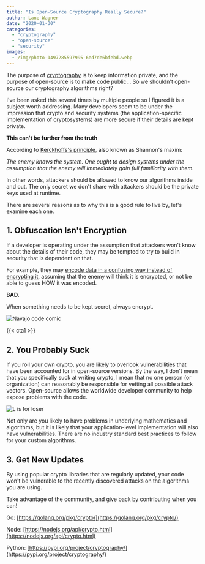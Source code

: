 ```yaml
---
title: "Is Open-Source Cryptography Really Secure?"
author: Lane Wagner
date: "2020-01-30"
categories: 
  - "cryptography"
  - "open-source"
  - "security"
images:
  - /img/photo-1497285597995-6ed7de6bfebd.webp
---
```


The purpose of [cryptography](https://qvault.io/cryptography/what-is-cryptography/) is to keep information private, and the purpose of open-source is to make code public... So we shouldn't open-source our cryptography algorithms right?

I've been asked this several times by multiple people so I figured it is a subject worth addressing. Many developers seem to be under the impression that crypto and security systems (the application-specific implementation of cryptosystems) are more secure if their details are kept private.

**This can't be further from the truth**

According to [Kerckhoffs's principle](https://en.wikipedia.org/wiki/Kerckhoffs%27s_principle), also known as Shannon's maxim:

_The enemy knows the system. One ought to design systems under the assumption that the enemy will immediately gain full familiarity with them._

In other words, attackers should be allowed to know our algorithms inside and out. The only secret we don't share with attackers should be the private keys used at runtime.

There are several reasons as to why this is a good rule to live by, let's examine each one.

## 1\. Obfuscation Isn't Encryption

If a developer is operating under the assumption that attackers won't know about the details of their code, they may be tempted to try to build in security that is dependent on that.

For example, they may [encode data in a confusing way instead of encrypting it](https://qvault.io/2019/08/14/stop-with-the-obfuscation-encoding-and-encryption-are-not-the-same/), assuming that the enemy will think it is encrypted, or not be able to guess HOW it was encoded.

**BAD.**

When something needs to be kept secret, always encrypt.

![Navajo code comic](/img/code_talkers.png)

{{< cta1 >}}

## 2\. You Probably Suck

If you roll your own crypto, you are likely to overlook vulnerabilities that have been accounted for in open-source versions. By the way, I don't mean that you specifically suck at writing crypto, I mean that no one person (or organization) can reasonably be responsible for vetting all possible attack vectors. Open-source allows the worldwide developer community to help expose problems with the code.

![L is for loser](/img/loser.png)

Not only are you likely to have problems in underlying mathematics and algorithms, but it is likely that your application-level implementation will also have vulnerabilities. There are no industry standard best practices to follow for your custom algorithms.

## 3\. Get New Updates

By using popular crypto libraries that are regularly updated, your code won't be vulnerable to the recently discovered attacks on the algorithms you are using.

Take advantage of the community, and give back by contributing when you can!

Go: [https://golang.org/pkg/crypto/](https://golang.org/pkg/crypto/)

Node: [https://nodejs.org/api/crypto.html](https://nodejs.org/api/crypto.html)

Python: [https://pypi.org/project/cryptography/](https://pypi.org/project/cryptography/)
